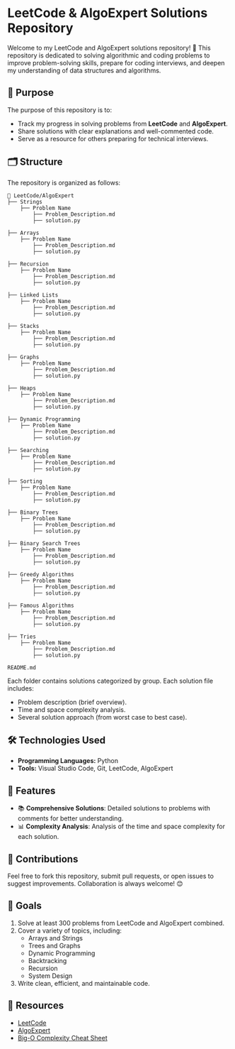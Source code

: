 # LeetCode & AlgoExpert Solutions Repository

Welcome to my LeetCode and AlgoExpert solutions repository! 🎯 This repository is dedicated to solving algorithmic and coding problems to improve problem-solving skills, prepare for coding interviews, and deepen my understanding of data structures and algorithms.

## 📌 Purpose

The purpose of this repository is to:

- Track my progress in solving problems from **LeetCode** and **AlgoExpert**.
- Share solutions with clear explanations and well-commented code.
- Serve as a resource for others preparing for technical interviews.

## 🗂️ Structure

The repository is organized as follows:

```
📂 LeetCode/AlgoExpert
├── Strings
    ├── Problem Name
        ├── Problem_Description.md
        ├── solution.py

├── Arrays
    ├── Problem Name
        ├── Problem_Description.md
        ├── solution.py

├── Recursion
    ├── Problem Name
        ├── Problem_Description.md
        ├── solution.py

├── Linked Lists
    ├── Problem Name
        ├── Problem_Description.md
        ├── solution.py

├── Stacks
    ├── Problem Name
        ├── Problem_Description.md
        ├── solution.py

├── Graphs
    ├── Problem Name
        ├── Problem_Description.md
        ├── solution.py

├── Heaps
    ├── Problem Name
        ├── Problem_Description.md
        ├── solution.py

├── Dynamic Programming
    ├── Problem Name
        ├── Problem_Description.md
        ├── solution.py

├── Searching
    ├── Problem Name
        ├── Problem_Description.md
        ├── solution.py

├── Sorting
    ├── Problem Name
        ├── Problem_Description.md
        ├── solution.py

├── Binary Trees
    ├── Problem Name
        ├── Problem_Description.md
        ├── solution.py

├── Binary Search Trees
    ├── Problem Name
        ├── Problem_Description.md
        ├── solution.py

├── Greedy Algorithms
    ├── Problem Name
        ├── Problem_Description.md
        ├── solution.py

├── Famous Algorithms
    ├── Problem Name
        ├── Problem_Description.md
        ├── solution.py

├── Tries
    ├── Problem Name
        ├── Problem_Description.md
        ├── solution.py

README.md
```

Each folder contains solutions categorized by group. Each solution file includes:

- Problem description (brief overview).
- Time and space complexity analysis.
- Several solution approach (from worst case to best case).

## 🛠️ Technologies Used

- **Programming Languages:** Python
- **Tools:** Visual Studio Code, Git, LeetCode, AlgoExpert

## 📝 Features

- 📚 **Comprehensive Solutions**: Detailed solutions to problems with comments for better understanding.
- 📊 **Complexity Analysis**: Analysis of the time and space complexity for each solution.

## 🤝 Contributions

Feel free to fork this repository, submit pull requests, or open issues to suggest improvements. Collaboration is always welcome! 😊

## 🚀 Goals

1. Solve at least 300 problems from LeetCode and AlgoExpert combined.
2. Cover a variety of topics, including:
    - Arrays and Strings
    - Trees and Graphs
    - Dynamic Programming
    - Backtracking
    - Recursion
    - System Design
3. Write clean, efficient, and maintainable code.

## 🔗 Resources

- [LeetCode](https://leetcode.com/)
- [AlgoExpert](https://www.algoexpert.io/)
- [Big-O Complexity Cheat Sheet](https://www.bigocheatsheet.com/)
